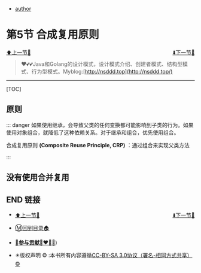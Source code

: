 + [author](https://github.com/3293172751/cs-awesome-Block_Chain)

# 第5节 合成复用原则

<div><a href = '4.md' style='float:left'>⬆️上一节🔗</a><a href = '6.md' style='float: right'>⬇️下一节🔗</a></div>
<br>

> ❤️💕💕Java和Golang的设计模式，设计模式介绍、创建者模式、结构型模式、行为型模式。Myblog:[http://nsddd.top](http://nsddd.top/)

---
[TOC]

## 原则

::: danger
如果使用继承，会导致父类的任何变换都可能影响到子类的行为。如果使用对象组合，就降低了这种依赖关系。对于继承和组合，优先使用组合。

合成复用原则 **(Composite Reuse Principle, CRP)** ：通过组合来实现父类方法

:::



## 没有使用合并复用







## END 链接
<ul><li><div><a href = '4.md' style='float:left'>⬆️上一节🔗</a><a href = '6.md' style='float: right'>⬇️下一节🔗</a></div></li></ul>

+ [Ⓜ️回到目录🏠](../README.md)

+ [**🫵参与贡献💞❤️‍🔥💖**](https://nsddd.top/archives/contributors))

+ ✴️版权声明 &copy; :本书所有内容遵循[CC-BY-SA 3.0协议（署名-相同方式共享）&copy;](http://zh.wikipedia.org/wiki/Wikipedia:CC-by-sa-3.0协议文本) 

